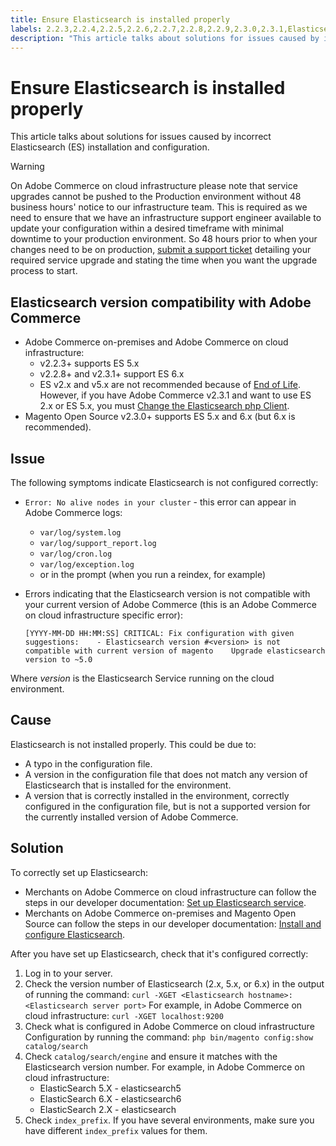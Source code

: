 ```yaml
---
title: Ensure Elasticsearch is installed properly
labels: 2.2.3,2.2.4,2.2.5,2.2.6,2.2.7,2.2.8,2.2.9,2.3.0,2.3.1,Elasticsearch 2.x,Elasticsearch 5.x,Elasticsearch 6.x,Elasticsearch configuration,Elasticsearch version,Magento Commerce,Magento Commerce Cloud,how to,troubleshooting,Adobe Commerce,cloud infrastructure,on-premises,Magento Open Source
description: "This article talks about solutions for issues caused by incorrect Elasticsearch (ES) installation and configuration."
---
```


# Ensure Elasticsearch is installed properly

This article talks about solutions for issues caused by incorrect Elasticsearch (ES) installation and configuration.

>[!WARNING]
>
>On Adobe Commerce on cloud infrastructure please note that service upgrades cannot be pushed to the Production environment without 48 business hours' notice to our infrastructure team. This is required as we need to ensure that we have an infrastructure support engineer available to update your configuration within a desired timeframe with minimal downtime to your production environment. So 48 hours prior to when your changes need to be on production, [submit a support ticket](https://support.magento.com/hc/en-us/articles/360000913794#submit-ticket) detailing your required service upgrade and stating the time when you want the upgrade process to start.

## Elasticsearch version compatibility with Adobe Commerce

* Adobe Commerce on-premises and Adobe Commerce on cloud infrastructure:
    * v2.2.3+ supports ES 5.x
    * v2.2.8+ and v2.3.1+ support ES 6.x
    * ES v2.x and v5.x are not recommended because of [End of Life](https://www.elastic.co/support/eol). However, if you have Adobe Commerce v2.3.1 and want to use ES 2.x or ES 5.x, you must [Change the Elasticsearch php Client](https://devdocs.magento.com/guides/v2.3/config-guide/elasticsearch/es-downgrade.html).
* Magento Open Source v2.3.0+ supports ES 5.x and 6.x (but 6.x is recommended).

## Issue

The following symptoms indicate Elasticsearch is not configured correctly:

* `Error: No alive nodes in your cluster` - this error can appear in Adobe Commerce logs:
    * `var/log/system.log`
    * `var/log/support_report.log`
    * `var/log/cron.log`
    * `var/log/exception.log`
    * or in the prompt (when you run a reindex, for example)
* Errors indicating that the Elasticsearch version is not compatible with your current version of Adobe Commerce (this is an Adobe Commerce on cloud infrastructure specific error):

    ```clike
    [YYYY-MM-DD HH:MM:SS] CRITICAL: Fix configuration with given suggestions:    - Elasticsearch version #<version> is not compatible with current version of magento    Upgrade elasticsearch version to ~5.0
    ```

Where *version* is the Elasticsearch Service running on the cloud environment.

## Cause

Elasticsearch is not installed properly. This could be due to:

* A typo in the configuration file.
* A version in the configuration file that does not match any version of Elasticsearch that is installed for the environment.
* A version that is correctly installed in the environment, correctly configured in the configuration file, but is not a supported version for the currently installed version of Adobe Commerce.

## Solution

To correctly set up Elasticsearch:

* Merchants on Adobe Commerce on cloud infrastructure can follow the steps in our developer documentation: [Set up Elasticsearch service](https://devdocs.magento.com/guides/v2.3/cloud/project/project-conf-files_services-elastic.html).
* Merchants on Adobe Commerce on-premises and Magento Open Source can follow the steps in our developer documentation: [Install and configure Elasticsearch](https://devdocs.magento.com/guides/v2.3/config-guide/elasticsearch/es-overview.html).

After you have set up Elasticsearch, check that it's configured correctly:

1. Log in to your server.
1. Check the version number of Elasticsearch (2.x, 5.x, or 6.x) in the output of running the command: `curl -XGET <Elasticsearch hostname>:<Elasticsearch server port>` For example, in Adobe Commerce on cloud infrastructure: `curl -XGET localhost:9200`
1. Check what is configured in Adobe Commerce on cloud infrastructure Configuration by running the command: `php bin/magento config:show catalog/search`
1. Check `catalog/search/engine` and ensure it matches with the Elasticsearch version number. For example, in Adobe Commerce on cloud infrastructure:
    * ElasticSearch 5.X - elasticsearch5
    * ElasticSearch 6.X - elasticsearch6
    * ElasticSearch 2.X - elasticsearch
1. Check `index_prefix`. If you have several environments, make sure you have different `index_prefix` values for them. 
